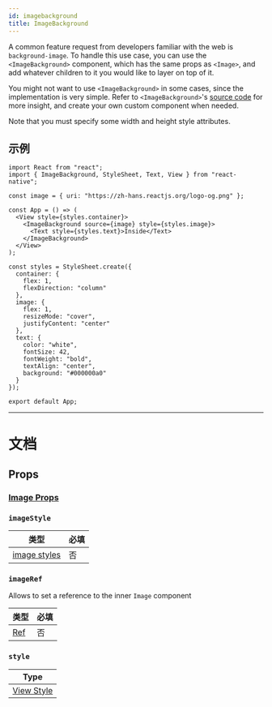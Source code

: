 ```yaml
---
id: imagebackground
title: ImageBackground
---
```


A common feature request from developers familiar with the web is `background-image`. To handle this use case, you can use the `<ImageBackground>` component, which has the same props as `<Image>`, and add whatever children to it you would like to layer on top of it.

You might not want to use `<ImageBackground>` in some cases, since the implementation is very simple. Refer to `<ImageBackground>`'s [source code](https://github.com/facebook/react-native/blob/master/Libraries/Image/ImageBackground.js) for more insight, and create your own custom component when needed.

Note that you must specify some width and height style attributes.

## 示例

```SnackPlayer name=ImageBackground
import React from "react";
import { ImageBackground, StyleSheet, Text, View } from "react-native";

const image = { uri: "https://zh-hans.reactjs.org/logo-og.png" };

const App = () => (
  <View style={styles.container}>
    <ImageBackground source={image} style={styles.image}>
      <Text style={styles.text}>Inside</Text>
    </ImageBackground>
  </View>
);

const styles = StyleSheet.create({
  container: {
    flex: 1,
    flexDirection: "column"
  },
  image: {
    flex: 1,
    resizeMode: "cover",
    justifyContent: "center"
  },
  text: {
    color: "white",
    fontSize: 42,
    fontWeight: "bold",
    textAlign: "center",
    background: "#000000a0"
  }
});

export default App;
```

---

# 文档

## Props

### [Image Props](image.md#props)

### `imageStyle`

| 类型                                 | 必填 |
| ------------------------------------ | ---- |
| [image styles](image-style-props.md) | 否   |

### `imageRef`

Allows to set a reference to the inner `Image` component

| 类型                                                          | 必填 |
| ------------------------------------------------------------- | ---- |
| [Ref](https://zh-hans.reactjs.org/docs/refs-and-the-dom.html) | 否   |

### `style`

| Type                              |
| --------------------------------- |
| [View Style](view-style-props.md) |